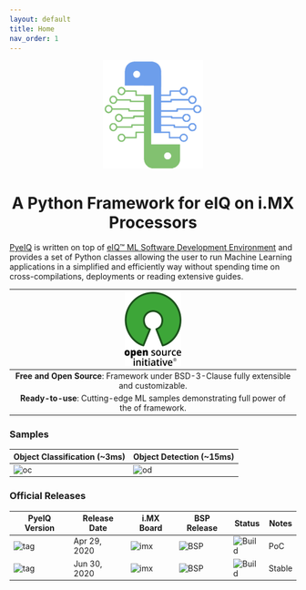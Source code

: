 ```yaml
---
layout: default
title: Home
nav_order: 1
---
```


<p align="center">
  <img src="media/logo/color/pyeiq_alpha_logo.png" height="191" width="176">
</p>

<h1 align="center">
<b>A Python Framework for eIQ on i.MX Processors</b>
</h1>

[PyeIQ][caf] is written on top of [eIQ™ ML Software Development Environment][eiq]
and provides a set of Python classes allowing the user to run Machine Learning
applications in a simplified and efficiently way without spending time on
cross-compilations, deployments or reading extensive guides.


![open_source.png](media/OSI_Standard_Logo_100X130.png)                                           |
:--------------------------------------------------------------------------------------:  |
**Free and Open Source**: Framework under BSD-3-Clause fully extensible and customizable. |
**Ready-to-use**: Cutting-edge ML samples demonstrating full power of the of framework.   |


### **Samples**

| **Object Classification (~3ms)**       | **Object Detection (~15ms)**     |
|----------------------------------------|----------------------------------|
| ![oc][video_eIQObjectClassification]  | ![od][video_eIQObjectDetection] |


### **Official Releases**

| **PyeIQ Version**     | **Release Date** | **i.MX Board** | **BSP Release**        | **Status**         | **Notes** |
|-----------------------|------------------|----------------|------------------------|--------------------|-----------|
| ![tag][tag_v1]        | Apr 29, 2020     | ![imx][boards] | ![BSP][release_5.4.3_2.0.0]  | ![Build][passing]  | PoC       |
| ![tag][tag_v2]        | Jun 30, 2020     | ![imx][boards] | ![BSP][release_5.4.24_2.1.0]  | ![Build][passing]  | Stable    |


[video_eIQObjectDetection]: media/demos/eIQObjectDetection/video_eIQObjectDetection.gif
[video_eIQObjectClassification]: media/demos/eIQObjectClassification/video_eIQObjectClassification.gif

[caf]: https://source.codeaurora.org/external/imxsupport/pyeiq/
[eiq]: https://www.nxp.com/design/software/development-software/eiq-ml-development-environment:EIQ
[boards]: https://img.shields.io/badge/-8QM%2C%208MPlus-lightgrey
[release_5.4.3_2.0.0]: https://img.shields.io/badge/-5.4.3__2.0.0-blueviolet
[release_5.4.24_2.1.0]: https://img.shields.io/badge/-5.4.24__2.1.0-blueviolet
[tag_v1]: https://img.shields.io/badge/-v1.0.0-blue
[tag_v2]: https://img.shields.io/badge/-v2.0.0-blue
[passing]: https://img.shields.io/badge/Build-passing-success
